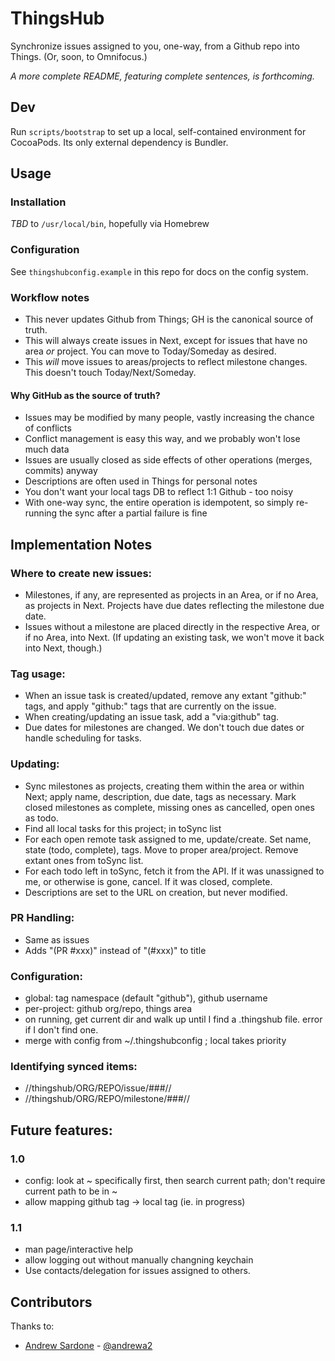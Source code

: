# ThingsHub

Synchronize issues assigned to you, one-way, from a Github repo into Things. (Or, soon, to Omnifocus.)

*A more complete README, featuring complete sentences, is forthcoming.*

## Dev

Run `scripts/bootstrap` to set up a local, self-contained environment for CocoaPods. Its only external dependency is Bundler.

## Usage

### Installation

*TBD* to `/usr/local/bin`, hopefully via Homebrew

### Configuration

See `thingshubconfig.example` in this repo for docs on the config system.

### Workflow notes

* This never updates Github from Things; GH is the canonical source of truth.
* This will always create issues in Next, except for issues that have no area *or* project. You can move to Today/Someday as desired.
* This *will* move issues to areas/projects to reflect milestone changes. This doesn't touch Today/Next/Someday.

#### Why GitHub as the source of truth?

* Issues may be modified by many people, vastly increasing the chance of conflicts
* Conflict management is easy this way, and we probably won't lose much data
* Issues are usually closed as side effects of other operations (merges, commits) anyway
* Descriptions are often used in Things for personal notes
* You don't want your local tags DB to reflect 1:1 Github - too noisy
* With one-way sync, the entire operation is idempotent, so simply re-running the sync after a partial failure is fine

## Implementation Notes

### Where to create new issues:

* Milestones, if any, are represented as projects in an Area, or if no Area, as projects in Next. Projects have due dates reflecting the milestone due date.
* Issues without a milestone are placed directly in the respective Area, or if no Area, into Next. (If updating an existing task, we won't move it back into Next, though.)

### Tag usage:

* When an issue task is created/updated, remove any extant "github:" tags, and apply "github:" tags that are currently on the issue.
* When creating/updating an issue task, add a "via:github" tag.
* Due dates for milestones are changed. We don't touch due dates or handle scheduling for tasks.

### Updating:

* Sync milestones as projects, creating them within the area or within Next; apply name, description, due date, tags as necessary. Mark closed milestones as complete, missing ones as cancelled, open ones as todo.
* Find all local tasks for this project; in toSync list
* For each open remote task assigned to me, update/create. Set name, state (todo, complete), tags. Move to proper area/project. Remove extant ones from toSync list.
* For each todo left in toSync, fetch it from the API. If it was unassigned to me, or otherwise is gone, cancel. If it was closed, complete.
* Descriptions are set to the URL on creation, but never modified.

### PR Handling:

* Same as issues
* Adds "(PR #xxx)" instead of "(#xxx)" to title

### Configuration:

* global: tag namespace (default "github"), github username
* per-project: github org/repo, things area
* on running, get current dir and walk up until I find a .thingshub file. error if I don't find one.
* merge with config from ~/.thingshubconfig ; local takes priority

### Identifying synced items:

* //thingshub/ORG/REPO/issue/###//
* //thingshub/ORG/REPO/milestone/###//

## Future features:

### 1.0

* config: look at ~ specifically first, then search current path; don't require current path to be in ~
* allow mapping github tag -> local tag (ie. in progress)

### 1.1

* man page/interactive help
* allow logging out without manually changning keychain
* Use contacts/delegation for issues assigned to others.

## Contributors

Thanks to:

* [Andrew Sardone](https://github.com/andrewsardone/) - [@andrewa2](https://twitter.com/andrewa2)
